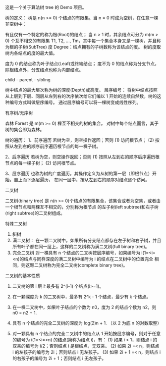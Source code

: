 这是一个关于算法树 tree 的 Demo 项目。

树的定义： 树是 n(n >= 0) 个结点的有限集。当 n = 0 时成为空树，在任意一棵非空树中：

有且仅有一个特定的称为根(Root)的结点；
当 n > 1 时，其余结点可分为 m(m > 0) 个互不相交的有限集 T1, T2, ..., Tm，其中每一个集合本身又是一棵树，并且称为根的子树(SubTree)
度 Degree：结点拥有的子树数称为该结点的度。 树的度取树内各结点的度的最大值。

度为 0 的结点称为叶子结点(Leaf)或终端结点；
度不为 0 的结点称为分支节点，除根结点外，分支结点也称为内部结点。

child - parent - sibling

树中结点的最大层次称为树的深度(Depth)或高度。
层序编号：
将树中结点按照从上层到下层、同层从左到右的次序依次给它们编以 1 开始的连续自然数，树的这种编号方式叫做层序编号。
通过层序编号可以将一棵树变成线性序列。

有序树/无序树

森林 Forest 是 m(m >= 0) 棵互不相交的树的集合。 对树中每个结点而言，其子树的集合即为森林。

树的遍历：
1、前序遍历
若树为空，则空操作返回；否则
(1) 访问根节点；
(2) 按照从左到右的顺序前序遍历根节点的每一棵子树。

2、后序遍历
若树为空，则空操作返回；否则
(1) 按照从左到右的顺序后序遍历根节点的每一棵子树；
(2) 访问根节点。

3、层序遍历
也称为树的广度遍历，其操作定义为从树的第一层（即根节点）开始，自上而下逐层遍历，
在同一层中，按从左到右的顺序对结点逐个访问。


二叉树

二叉树(binary tree) 是 n(n >= 0)个结点的有限集合，该集合或者为空集，或者由一个根节点和两棵互不相交的，分别称为根节点
的左子树(left subtree)和右子树(right subtree)的二叉树组成。

特殊二叉树
1. 斜树
2. 满二叉树：
在一颗二叉树中，如果所有分支结点都存在左子树和右子树，并且所有叶子都在同一层上，这样的二叉树称为满二叉树(full binary tree)。
3. 完全二叉树
对一棵具有 n 个结点的二叉树按层序编号，如果编号为 i(1=<i=<n)的结点与同样深度的满二叉树中编号为 i 的结点在二叉树中的位置完全
相同，则这颗二叉树称为完全二叉树(complete binary tree)。

二叉树的基本性质

1. 二叉树的第 i 层上最多有 2^(i-1) 个结点(i>=1)。

2. 在一颗深度为 k 的二叉树中，最多有 2^k - 1 个结点，最少有 k 个结点。

3. 在一棵二叉树中，如果叶子结点的个数为 n0，度为 2 的结点个数为 n2，则 n0 = n2 + 1.

4. 具有 n 个结点的完全二叉树的深度为 log(2)n + 1. （以 2 为底 n 的对数取整）

5. 对一颗具有 n 个结点的完全二叉树中的结点从 1 开始按层序编号，则对于任意的编号为 i(1=<i=<n) 的结点(简称为结点 i)，有：
	(1) 如果 i > 1，则结点 i 的双亲的编号为 i/2；否则结点 i 是根结点，无双亲。
	(2) 如果 2i =< n，则结点 i 的左孩子的编号为 2i；否则结点 i 无左孩子。
	(3) 如果 2i + 1 =< n，则结点 i 的右孩子的编号为 2i + 1；否则结点 i 无左孩子。


